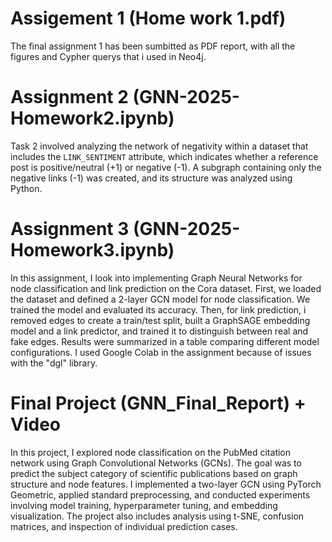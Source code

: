 # Assigement 1 (Home work 1.pdf)
The final assignment 1 has been sumbitted as PDF report, with all the figures and Cypher querys that i used in Neo4j. 

# Assignment 2 (GNN-2025-Homework2.ipynb)
Task 2 involved analyzing the network of negativity within a dataset that includes the `LINK_SENTIMENT` attribute, which indicates whether a reference post is positive/neutral (+1) or negative (-1). A subgraph containing only the negative links (-1) was created, and its structure was analyzed using Python.

# Assignment 3 (GNN-2025-Homework3.ipynb)
In this assignment, I look into implementing Graph Neural Networks for node classification and link prediction on the Cora dataset. First, we loaded the dataset and defined a 2-layer GCN model for node classification. We trained the model and evaluated its accuracy. Then, for link prediction, i removed edges to create a train/test split, built a GraphSAGE embedding model and a link predictor, and trained it to distinguish between real and fake edges. Results were summarized in a table comparing different model configurations. I used Google Colab in the assignment because of issues with the "dgl" library. 

# Final Project (GNN_Final_Report) + Video
In this project, I explored node classification on the PubMed citation network using Graph Convolutional Networks (GCNs). The goal was to predict the subject category of scientific publications based on graph structure and node features. I implemented a two-layer GCN using PyTorch Geometric, applied standard preprocessing, and conducted experiments involving model training, hyperparameter tuning, and embedding visualization. The project also includes analysis using t-SNE, confusion matrices, and inspection of individual prediction cases.
